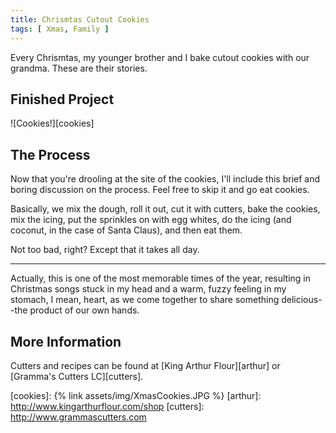 ```yaml
---
title: Chrismtas Cutout Cookies
tags: [ Xmas, Family ]
---
```

Every Chrismtas, my younger brother and I bake cutout cookies with our grandma.
These are their stories.

## Finished Project

![Cookies!][cookies]

## The Process

Now that you're drooling at the site of the cookies, I'll include this brief and
boring discussion on the process. Feel free to skip it and go eat cookies.

Basically, we mix the dough, roll it out, cut it with cutters, bake the cookies,
mix the icing, put the sprinkles on with egg whites, do the icing (and coconut,
in the case of Santa Claus), and then eat them.

Not too bad, right? Except that it takes all day.

---

Actually, this is one of the most memorable times of the year, resulting in
Christmas songs stuck in my head and a warm, fuzzy feeling in my stomach, I
mean, heart, as we come together to share something delicious--the product of
our own hands.

## More Information

Cutters and recipes can be found at [King Arthur Flour][arthur] or [Gramma's Cutters LC][cutters].

[cookies]: {% link assets/img/XmasCookies.JPG %}
[arthur]: http://www.kingarthurflour.com/shop
[cutters]: http://www.grammascutters.com
